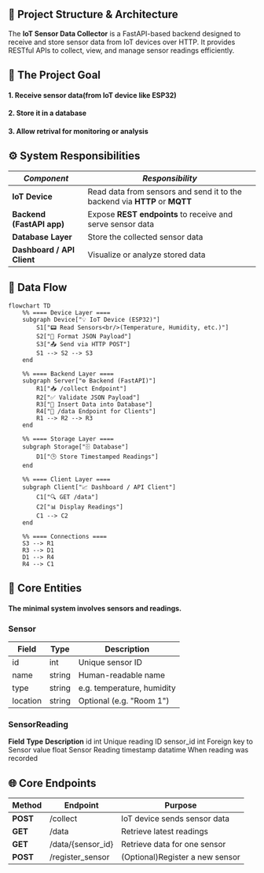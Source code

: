 ## 📁 Project Structure & Architecture

The **IoT Sensor Data Collector** is a FastAPI-based backend designed to receive and store sensor data from IoT devices over HTTP. It provides RESTful APIs to collect, view, and manage sensor readings efficiently.


## 🧩 The Project Goal

#### 1. Receive sensor data(from IoT device like ESP32)
#### 2. Store it in a database
#### 3. Allow retrival for monitoring or analysis

## ⚙️ System Responsibilities
<div align = "center">

| ***Component*** | ***Responsibility*** |
|----------------|--------------------|
| **IoT Device** | Read data from sensors and send it to the backend via **HTTP** or **MQTT** |
| **Backend (FastAPI app)** | Expose **REST endpoints** to receive and serve sensor data |
| **Database Layer** | Store the collected sensor data |
| **Dashboard / API Client** | Visualize or analyze stored data |
</div>

## 📡 Data Flow
```mermaid
flowchart TD
    %% ==== Device Layer ====
    subgraph Device["💡 IoT Device (ESP32)"]
        S1["📟 Read Sensors<br/>(Temperature, Humidity, etc.)"]
        S2["🧩 Format JSON Payload"]
        S3["📤 Send via HTTP POST"]
        S1 --> S2 --> S3
    end

    %% ==== Backend Layer ====
    subgraph Server["⚙️ Backend (FastAPI)"]
        R1["📥 /collect Endpoint"]
        R2["✅ Validate JSON Payload"]
        R3["💾 Insert Data into Database"]
        R4["📡 /data Endpoint for Clients"]
        R1 --> R2 --> R3
    end

    %% ==== Storage Layer ====
    subgraph Storage["🗄️ Database"]
        D1["🕒 Store Timestamped Readings"]
    end

    %% ==== Client Layer ====
    subgraph Client["📈 Dashboard / API Client"]
        C1["🔍 GET /data"]
        C2["📊 Display Readings"]
        C1 --> C2
    end

    %% ==== Connections ====
    S3 --> R1
    R3 --> D1
    D1 --> R4
    R4 --> C1

```

## 🧠 Core Entities

#### The minimal system involves sensors and readings.

### Sensor

<div align="center">

| **Field** | **Type** | **Description** |
|------------|----------|-----------------|
| id | int | Unique sensor ID |
| name | string | Human-readable name |
| type | string | e.g. temperature, humidity |
| location | string | Optional (e.g. "Room 1") |
</div>

### SensorReading

<div align = "center>

| **Field** | **Type** | **Description** |
|------------|----------|-----------------|
| id | int | Unique reading ID |
| sensor_id | int | Foreign key to Sensor |
| value | float | Sensor Reading |
| timestamp | datatime | When reading was recorded |
</div>

## 🌐 Core Endpoints

<div align = "center">

| **Method** | **Endpoint** | **Purpose** |
|------------|----------|-----------------|
| **POST** | /collect | IoT device sends sensor data |
| **GET** | /data | Retrieve latest readings |
| **GET** | /data/{sensor_id} | Retrieve data for one sensor |
| **POST** | /register_sensor | (Optional)Register a new sensor |
</div>